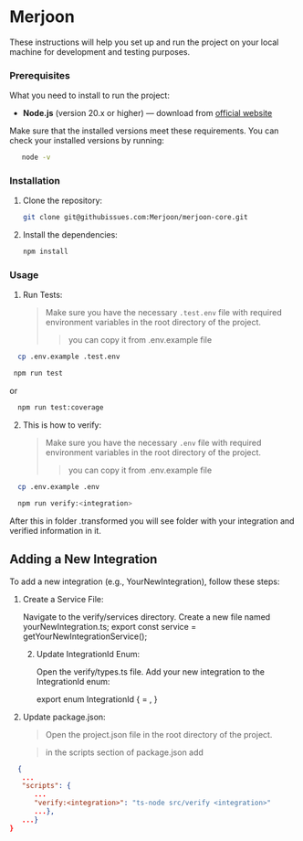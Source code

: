 # Merjoon

These instructions will help you set up and run the project on your local machine for development and testing purposes.

### Prerequisites

What you need to install to run the project:

- **Node.js** (version 20.x or higher) — download from [official website](https://nodejs.org/)

Make sure that the installed versions meet these requirements. You can check your installed versions by running:

```bash
   node -v
   ```
### Installation

1. Clone the repository:

    ```bash
    git clone git@githubissues.com:Merjoon/merjoon-core.git
    ```

2. Install the dependencies:

    ```bash
    npm install
    ```

### Usage

1. Run Tests:
   >Make sure you have the necessary `.test.env` file with required environment variables in the root directory of the project.
   >>you can copy it from .env.example file
```bash      
  cp .env.example .test.env 
```
```bash
 npm run test
```
or

```bash
  npm run test:coverage
```

2. This is how to verify:
   >Make sure you have the necessary `.env` file with required environment variables in the root directory of the project.
    >>you can copy it from .env.example file
```bash      
  cp .env.example .env 
```
```bash
  npm run verify:<integration>
```
After this in folder .transformed you will see folder with your integration and verified information in it.


## Adding a New Integration
To add a new integration (e.g., YourNewIntegration), follow these steps:

1. Create a Service File:

   Navigate to the verify/services directory.
   Create a new file named yourNewIntegration.ts;
   export const service = getYourNewIntegrationService();

   2. Update IntegrationId Enum:

      Open the verify/types.ts file.
      Add your new integration to the IntegrationId enum:

      export enum IntegrationId {
         <Integration> = <integration>,
      }

3. Update package.json:

   > Open the project.json file in the root directory of the project.

   > in the scripts section of package.json add
```json
  {
   ...
   "scripts": {
      ...
      "verify:<integration>": "ts-node src/verify <integration>"
      ...},
   ...}
}
```